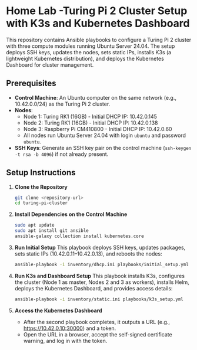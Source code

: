 # Home Lab -Turing Pi 2 Cluster Setup with K3s and Kubernetes Dashboard

This repository contains Ansible playbooks to configure a Turing Pi 2 cluster with three compute modules running Ubuntu Server 24.04. The setup deploys SSH keys, updates the nodes, sets static IPs, installs K3s (a lightweight Kubernetes distribution), and deploys the Kubernetes Dashboard for cluster management.

## Prerequisites

- **Control Machine**: An Ubuntu computer on the same network (e.g., 10.42.0.0/24) as the Turing Pi 2 cluster.
- **Nodes**:
  - Node 1: Turing RK1 (16GB) - Initial DHCP IP: 10.42.0.145
  - Node 2: Turing RK1 (16GB) - Initial DHCP IP: 10.42.0.138
  - Node 3: Raspberry Pi CM410800 - Initial DHCP IP: 10.42.0.60
  - All nodes run Ubuntu Server 24.04 with login `ubuntu` and password `ubuntu`.
- **SSH Keys**: Generate an SSH key pair on the control machine (`ssh-keygen -t rsa -b 4096`) if not already present.

## Setup Instructions

1. **Clone the Repository**
   ```bash
   git clone <repository-url>
   cd turing-pi-cluster

2. **Install Dependencies on the Control Machine**
   ```bash
   sudo apt update
   sudo apt install git ansible
   ansible-galaxy collection install kubernetes.core
   ```

3. **Run Initial Setup**
   This playbook deploys SSH keys, updates packages, sets static IPs (10.42.0.11–10.42.0.13), and reboots the nodes:
   ```bash
   ansible-playbook -i inventory/dhcp.ini playbooks/initial_setup.yml
   ```

4. **Run K3s and Dashboard Setup**
   This playbook installs K3s, configures the cluster (Node 1 as master, Nodes 2 and 3 as workers), installs Helm, deploys the Kubernetes Dashboard, and provides access details:
   ```bash
   ansible-playbook -i inventory/static.ini playbooks/k3s_setup.yml
   ```

5. **Access the Kubernetes Dashboard**
   - After the second playbook completes, it outputs a URL (e.g., https://10.42.0.10:30000) and a token.
   - Open the URL in a browser, accept the self-signed certificate warning, and log in with the token.

